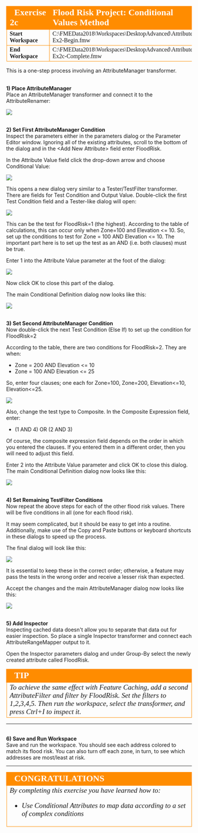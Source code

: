 <!--Exercise Section-->


<table style="border-spacing: 0px;border-collapse: collapse;font-family:serif">
<tr>
<td style="vertical-align:middle;background-color:darkorange;border: 2px solid darkorange">
<i class="fa fa-cogs fa-lg fa-pull-left fa-fw" style="color:white;padding-right: 12px;vertical-align:text-top"></i>
<span style="color:white;font-size:x-large;font-weight: bold">Exercise 2c</span>
</td>
<td style="border: 2px solid darkorange;background-color:darkorange;color:white">
<span style="color:white;font-size:x-large;font-weight: bold">Flood Risk Project: Conditional Values Method</span>
</td>
</tr>

<tr>
<td style="border: 1px solid darkorange; font-weight: bold">Start Workspace</td>
<td style="border: 1px solid darkorange">C:\FMEData2018\Workspaces\DesktopAdvanced\Attributes-Ex2-Begin.fmw</td>
</tr>

<tr>
<td style="border: 1px solid darkorange; font-weight: bold">End Workspace</td>
<td style="border: 1px solid darkorange">C:\FMEData2018\Workspaces\DesktopAdvanced\Attributes-Ex2c-Complete.fmw</td>
</tr>

</table>

This is a one-step process involving an AttributeManager transformer.


<br>**1) Place AttributeManager**
<br>Place an AttributeManager transformer and connect it to the AttributeRenamer:

![](./Images/Img1.234.Ex2c.AttributeManagerOnCanvas.png)


<br>**2) Set First AttributeManager Condition**
<br>Inspect the parameters either in the parameters dialog or the Parameter Editor window. Ignoring all of the existing attributes, scroll to the bottom of the dialog and in the &lt;Add New Attribute&gt; field enter FloodRisk.

In the Attribute Value field click the drop-down arrow and choose Conditional Value:

![](./Images/Img1.235.Ex2c.AttributeManagerConditionalParam.png) 

This opens a new dialog very similar to a Tester/TestFilter transformer. There are fields for Test Condition and Output Value. Double-click the first Test Condition field and a Tester-like dialog will open:

![](./Images/Img1.236.Ex2c.AttrManagerConditionalFirstCondition.png)

This can be the test for FloodRisk=1 (the highest). According to the table of calculations, this can occur only when Zone=100 and Elevation &lt;= 10. So, set up the conditions to test for Zone = 100 AND Elevation &lt;= 10. The important part here is to set up the test as an AND (i.e. both clauses) must be true.

Enter 1 into the Attribute Value parameter at the foot of the dialog:

![](./Images/Img1.237.Ex2c.AttrManagerFirstConditionSetup.png)

Now click OK to close this part of the dialog.

The main Conditional Definition dialog now looks like this:

![](./Images/Img1.238.Ex2c.AttrManagerConditionalAfterFirstCondition.png)


<br>**3) Set Second AttributeManager Condition**
<br>Now double-click the next Test Condition (Else If) to set up the condition for FloodRisk=2

According to the table, there are two conditions for FloodRisk=2. They are when:

- Zone = 200 AND Elevation &lt;= 10
- Zone = 100 AND Elevation &lt;= 25

So, enter four clauses; one each for Zone=100, Zone=200, Elevation&lt;=10, Elevation&lt;=25.

![](./Images/Img1.239.Ex2c.AttrManagerSecondConditionSetup.png)

Also, change the test type to Composite. In the Composite Expression field, enter:

- (1 AND 4) OR (2 AND 3)

Of course, the composite expression field depends on the order in which you entered the clauses. If you entered them in a different order, then you will need to adjust this field.

Enter 2 into the Attribute Value parameter and click OK to close this dialog. The main Conditional Definition dialog now looks like this:

![](./Images/Img1.240.Ex2c.AttrManagerAfterSecondCondition.png)


<br>**4) Set Remaining TestFilter Conditions**
<br>Now repeat the above steps for each of the other flood risk values. There will be five conditions in all (one for each flood risk). 

It may seem complicated, but it should be easy to get into a routine. Additionally, make use of the Copy and Paste buttons or keyboard shortcuts in these dialogs to speed up the process.

The final dialog will look like this:

![](./Images/Img1.241.Ex2c.FinalAttrManagerConditions.png)

It is essential to keep these in the correct order; otherwise, a feature may pass the tests in the wrong order and receive a lesser risk than expected.

Accept the changes and the main AttributeManager dialog now looks like this:

![](./Images/Img1.242.Ex2c.FinalAttrManagerDialog.png)


<br>**5) Add Inspector**
<br>Inspecting cached data doesn't allow you to separate that data out for easier inspection. So place a single Inspector transformer and connect each AttributeRangeMapper output to it.

Open the Inspector parameters dialog and under Group-By select the newly created attribute called FloodRisk.

<!--Tip Section--> 

<table style="border-spacing: 0px">
<tr>
<td style="vertical-align:middle;background-color:darkorange;border: 2px solid darkorange">
<i class="fa fa-info-circle fa-lg fa-pull-left fa-fw" style="color:white;padding-right: 12px;vertical-align:text-top"></i>
<span style="color:white;font-size:x-large;font-weight: bold;font-family:serif">TIP</span>
</td>
</tr>

<tr>
<td style="border: 1px solid darkorange">
<span style="font-family:serif; font-style:italic; font-size:larger">
To achieve the same effect with Feature Caching, add a second AttributeFilter and filter by FloodRisk. Set the filters to 1,2,3,4,5. Then run the workspace, select the transformer, and press Ctrl+I to inspect it.
</span>
</td>
</tr>
</table>

---


<br>**6) Save and Run Workspace**
<br>Save and run the workspace. You should see each address colored to match its flood risk. You can also turn off each zone, in turn, to see which addresses are most/least at risk.

---

<!--Exercise Congratulations Section--> 

<table style="border-spacing: 0px">
<tr>
<td style="vertical-align:middle;background-color:darkorange;border: 2px solid darkorange">
<i class="fa fa-thumbs-o-up fa-lg fa-pull-left fa-fw" style="color:white;padding-right: 12px;vertical-align:text-top"></i>
<span style="color:white;font-size:x-large;font-weight: bold;font-family:serif">CONGRATULATIONS</span>
</td>
</tr>

<tr>
<td style="border: 1px solid darkorange">
<span style="font-family:serif; font-style:italic; font-size:larger">
By completing this exercise you have learned how to:
<ul><li>Use Conditional Attributes to map data according to a set of complex conditions</li></ul>
</span>
</td>
</tr>
</table>

